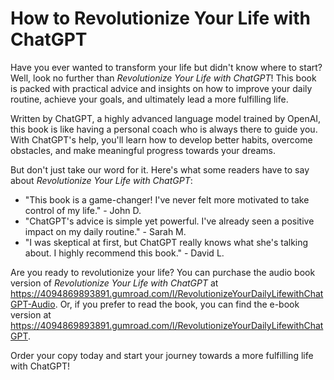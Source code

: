 <!DOCTYPE html>
<html>
  <head>
   
  </head>
  <body>
    <h1>How to Revolutionize Your Life with ChatGPT</h1>
    <p>
      Have you ever wanted to transform your life but didn't know where to start? Well, look no further than <em>Revolutionize Your Life with ChatGPT</em>! This book is packed with practical advice and insights on how to improve your daily routine, achieve your goals, and ultimately lead a more fulfilling life.
    </p>
    <p>
      Written by ChatGPT, a highly advanced language model trained by OpenAI, this book is like having a personal coach who is always there to guide you. With ChatGPT's help, you'll learn how to develop better habits, overcome obstacles, and make meaningful progress towards your dreams.
    </p>
    <p>
      But don't just take our word for it. Here's what some readers have to say about <em>Revolutionize Your Life with ChatGPT</em>:
    </p>
    <ul>
      <li>"This book is a game-changer! I've never felt more motivated to take control of my life." - John D.</li>
      <li>"ChatGPT's advice is simple yet powerful. I've already seen a positive impact on my daily routine." - Sarah M.</li>
      <li>"I was skeptical at first, but ChatGPT really knows what she's talking about. I highly recommend this book." - David L.</li>
    </ul>
    <p>
      Are you ready to revolutionize your life? You can purchase the audio book version of <em>Revolutionize Your Life with ChatGPT</em> at <a href="https://4094869893891.gumroad.com/l/RevolutionizeYourDailyLifewithChatGPT-Audio">https://4094869893891.gumroad.com/l/RevolutionizeYourDailyLifewithChatGPT-Audio</a>. Or, if you prefer to read the book, you can find the e-book version at <a href="https://4094869893891.gumroad.com/l/RevolutionizeYourDailyLifewithChatGPT">https://4094869893891.gumroad.com/l/RevolutionizeYourDailyLifewithChatGPT</a>. 
    </p>
    <p>
      Order your copy today and start your journey towards a more fulfilling life with ChatGPT!
    </p>
  </body>
</html>
